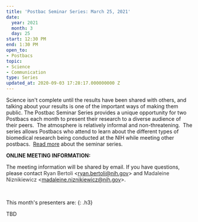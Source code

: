 ```yaml
---
title: 'Postbac Seminar Series: March 25, 2021'
date:
  year: 2021
  month: 3
  day: 25
start: 12:30 PM
end: 1:30 PM
open_to:
- Postbacs
topic:
- Science
- Communication
type: Series
updated_at: 2020-09-03 17:28:17.000000000 Z
---
```

Science isn\'t complete until the results have been shared with others,
and talking about your results is one of the important ways of making
them public. The Postbac Seminar Series provides a unique opportunity
for two Postbacs each month to present their research to a diverse
audience of their peers.  The atmosphere is relatively informal and
non-threatening.  The series allows Postbacs who attend to learn about
the different types of biomedical research being conducted at the NIH
while meeting other postbacs.  [Read more][1] about the seminar series.

**ONLINE MEETING INFORMATION:**

The meeting information will be shared by email. If you have questions,
please contact <span style="color: #333333; font-family: 'Lucida
Grande', 'Lucida Sans Unicode', Tahoma, Geneva, Verdana, sans-serif;
font-size: 11.0104px; font-style: normal; font-variant-ligatures:
normal; font-variant-caps: normal; font-weight: 400; letter-spacing:
normal; orphans: 2; text-align: start; text-indent: 0px; text-transform:
none; white-space: normal; widows: 2; word-spacing: 0px;
-webkit-text-stroke-width: 0px; background-color: #ffffff;
text-decoration-style: initial; text-decoration-color: initial; display:
inline !important; float: none;">Ryan Bertoli</span>
&lt;[ryan.bertoli@nih.gov](mailto:ryan.bertoli@nih.gov)&gt; and <span
style="color: #333333; font-family: 'Lucida Grande', 'Lucida Sans
Unicode', Tahoma, Geneva, Verdana, sans-serif; font-size: 11.0104px;
font-style: normal; font-variant-ligatures: normal; font-variant-caps:
normal; font-weight: 400; letter-spacing: normal; orphans: 2;
text-align: start; text-indent: 0px; text-transform: none; white-space:
normal; widows: 2; word-spacing: 0px; -webkit-text-stroke-width: 0px;
background-color: #ffffff; text-decoration-style: initial;
text-decoration-color: initial; display: inline !important; float:
none;">Madaleine Niznikiewicz</span>
&lt;[madaleine.niznikiewicz@nih.gov](mailto:madaleine.niznikiewicz@nih.gov)&gt;.

 

This month\'s presenters are:
{: .h3}

TBD

 



[1]: https://www.training.nih.gov/postbac_seminar_series
